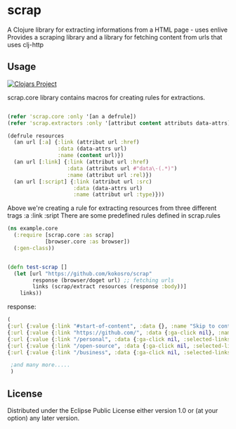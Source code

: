 # scrap

A Clojure library for extracting informations from a HTML page - uses enlive
Provides a scraping library and a library for fetching content from urls that uses clj-http
## Usage

[![Clojars Project](http://clojars.org/org.clojars.kokos/scrap/latest-version.svg)](http://clojars.org/org.clojars.kokos/scrap)

scrap.core library contains macros for creating rules for extractions.
```clojure

(refer 'scrap.core :only '[an a defrule])
(refer 'scrap.extractors :only '[attribut content attributs data-attrs])

(defrule resources 
  (an url [:a] {:link (attribut url :href)
                :data (data-attrs url)
                :name (content url)})
  (an url [:link] {:link (attribut url :href)
                   :data (attributs url #"data\-(.*)")
                   :name (attribut url :rel)})
  (an url [:script] {:link (attribut url :src)
                     :data (data-attrs url)
                     :name (attribut url :type)}))
```

Above we're creating a rule for extracting resources from three different trags :a :link :sript
There are some predefined rules defined in scrap.rules

```clojure
(ns example.core
  (:require [scrap.core :as scrap]
            [browser.core :as browser])
  (:gen-class))


(defn test-scrap []
  (let [url "https://github.com/kokosro/scrap"
        response (browser/doget url) ;; fetching urls
        links (scrap/extract resources (response :body))]
    links))
```
response:
```clojure
(
{:url {:value {:link "#start-of-content", :data {}, :name "Skip to content"}, :content ()}} 
{:url {:value {:link "https://github.com/", :data {:ga-click nil}, :name ""}, :content ()}} 
{:url {:value {:link "/personal", :data {:ga-click nil, :selected-links nil}, :name "Personal"}, :content ()}} 
{:url {:value {:link "/open-source", :data {:ga-click nil, :selected-links nil}, :name "Open source"}, :content ()}} 
{:url {:value {:link "/business", :data {:ga-click nil, :selected-links nil}, :name "Business"}, :content ()}}

 ;and many more.....
 )
```




## License



Distributed under the Eclipse Public License either version 1.0 or (at
your option) any later version.
